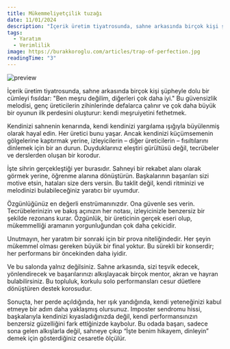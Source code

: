 ```yaml
---
title: Mükemmeliyetçilik tuzağı
date: 11/01/2024
description: "İçerik üretim tiyatrosunda, sahne arkasında birçok kişi şüpheyle dolu bir cümle fısıldar: 'Ben meşru değilim, diğerleri çok daha iyi.' Bu güvensizlik melodisi, genç üreticilerin zihinlerinde defalarca çalınır ve çok daha büyük bir oyunun ilk perdesini oluşturur: kendi meşruiyetini fethetmek."
tags:
  - Yaratım
  - Verimlilik
image: https://burakkoroglu.com/articles/trap-of-perfection.jpg
readingTime: "3"
---
```


![preview](/articles/trap-of-perfection.jpg)

İçerik üretim tiyatrosunda, sahne arkasında birçok kişi şüpheyle dolu bir cümleyi fısıldar: "Ben meşru değilim, diğerleri çok daha iyi." Bu güvensizlik melodisi, genç üreticilerin zihinlerinde defalarca çalınır ve çok daha büyük bir oyunun ilk perdesini oluşturur: kendi meşruiyetini fethetmek.

Kendinizi sahnenin kenarında, kendi kendinizi yargılama ışığıyla büyülenmiş olarak hayal edin. Her üretici bunu yaşar. Ancak kendinizi küçümsemenin gölgelerine kaptırmak yerine, izleyicilerin – diğer üreticilerin – fısıltılarını dinlemek için bir an durun. Duyduklarınız eleştiri gürültüsü değil, tecrübeler ve derslerden oluşan bir korodur.

İşte sihrin gerçekleştiği yer burasıdır. Sahneyi bir rekabet alanı olarak görmek yerine, öğrenme alanına dönüştürün. Başkalarının başarıları sizi motive etsin, hataları size ders versin. Bu taklit değil, kendi ritminizi ve melodinizi bulabileceğiniz yaratıcı bir uyumdur.

Özgünlüğünüz en değerli enstrümanınızdır. Ona güvenle ses verin. Tecrübelerinizin ve bakış açınızın her notası, izleyicinizle benzersiz bir şekilde rezonans kurar. Özgünlük, bir üreticinin gerçek eseri olup, mükemmelliği aramanın yorgunluğundan çok daha çekicidir.

Unutmayın, her yaratım bir sonraki için bir prova niteliğindedir. Her şeyin mükemmel olması gereken büyük bir final yoktur. Bu sürekli bir konserdir; her performans bir öncekinden daha iyidir.

Ve bu salonda yalnız değilsiniz. Sahne arkasında, sizi teşvik edecek, yönlendirecek ve başarılarınızı alkışlayacak birçok mentor, akran ve hayran bulabilirsiniz. Bu topluluk, korkulu solo performansları cesur düetlere dönüştüren destek korosudur.

Sonuçta, her perde açıldığında, her ışık yandığında, kendi yeteneğinizi kabul etmeye bir adım daha yaklaşmış olursunuz. Imposter sendromu hissi, başkalarıyla kendinizi kıyasladığınızda değil, kendi performansınızın benzersiz güzelliğini fark ettiğinizde kaybolur. Bu odada başarı, sadece sona gelen alkışlarla değil, sahneye çıkıp “İşte benim hikayem, dinleyin” demek için gösterdiğiniz cesaretle ölçülür.

